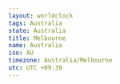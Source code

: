 ```yaml
---
layout: worldclock
tags: Australia
state: Australia
title: Melbourne
name: Australia
iso: AU
timezone: Australia/Melbourne
utc: UTC +09:39
---
```



